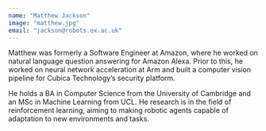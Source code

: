 ```yaml
---
name: "Matthew Jackson"
image: "matthew.jpg"
email: "jackson@robots.ox.ac.uk"
---
```


Matthew was formerly a Software Engineer at Amazon, where he worked on natural language question answering for Amazon Alexa. Prior to this, he worked on neural network acceleration at Arm and built a computer vision pipeline for Cubica Technology’s security platform.

He holds a BA in Computer Science from the University of Cambridge and an MSc in Machine Learning from UCL. He research is in the field of reinforcement learning, aiming to making robotic agents capable of adaptation to new environments and tasks.